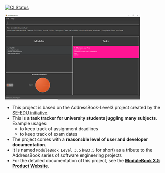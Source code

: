 [![CI Status](https://github.com/AY2021S2-CS2103T-T13-2/tp/workflows/Java%20CI/badge.svg)](https://github.com/AY2021S2-CS2103T-T13-2/tp/actions)

![Ui](docs/images/addCommand.png)
* This project is based on the AddressBook-Level3 project created by the [SE-EDU initiative](https://se-education.org).
* This is **a task tracker for university students juggling many subjects**.<br>
  Example usages:
  * to keep track of assignment deadlines
  * to keep track of exam dates
* The project comes with a **reasonable level of user and developer documentation**.
* It is named `ModuleBook Level 3.5` (`MB3.5` for short) as a tribute to the AddressBook series of software engineering projects
* For the detailed documentation of this project, see the **[ModuleBook 3.5 Product Website](https://ay2021s2-cs2103t-t13-2.github.io/tp/)**.

